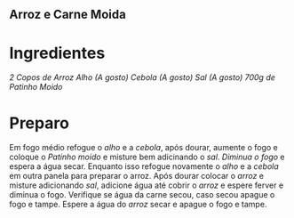 ## Arroz e Carne Moida

# Ingredientes
*2 Copos de Arroz*
*Alho (A gosto)*
*Cebola (A gosto)*
*Sal (A gosto)*
*700g de Patinho Moido*

# Preparo
Em fogo médio refogue o *alho* e a *cebola*, após dourar, aumente o fogo e coloque o *Patinho moido* e misture bem adicinando o *sal*.
*Diminua o fogo* e espera a água secar.
Enquanto isso refogue novamente o *alho* e a *cebola* em outra panela para preparar o arroz.
Após dourar colocar o *arroz* e misture adicionando *sal*, adicione água até cobrir o *arroz* e espere ferver e diminua o fogo.
Verifique se água da carne secou, caso secou apague o fogo e tampe.
Espere a água do *arroz* secar e apague o fogo e tampe.